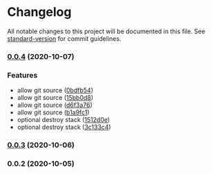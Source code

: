# Changelog

All notable changes to this project will be documented in this file. See [standard-version](https://github.com/conventional-changelog/standard-version) for commit guidelines.

### [0.0.4](https://github.com/mmuller88/alf-cdk-app-pipeline/compare/v0.0.3...v0.0.4) (2020-10-07)


### Features

* allow git source ([0bdfb54](https://github.com/mmuller88/alf-cdk-app-pipeline/commit/0bdfb54f00f5f9ba5a4ee967c799e7c2834f248e))
* allow git source ([15bb0d8](https://github.com/mmuller88/alf-cdk-app-pipeline/commit/15bb0d81c2892cc24d038aca57a41ef49b0883cb))
* allow git source ([d6f3a76](https://github.com/mmuller88/alf-cdk-app-pipeline/commit/d6f3a76bea4452e193853cdf4216104c1b06fa29))
* allow git source ([b1a9fc1](https://github.com/mmuller88/alf-cdk-app-pipeline/commit/b1a9fc17d06f63250b1116e1b34d38fb9a9fc392))
* optional destroy stack ([1512d0e](https://github.com/mmuller88/alf-cdk-app-pipeline/commit/1512d0e557310de96efa1c0a198e802a06f4997f))
* optional destroy stack ([3c133c4](https://github.com/mmuller88/alf-cdk-app-pipeline/commit/3c133c47c39857c237393b730af94605fb148398))

### [0.0.3](https://github.com/mmuller88/alf-cdk-app-pipeline/compare/v0.0.2...v0.0.3) (2020-10-06)

### 0.0.2 (2020-10-05)
